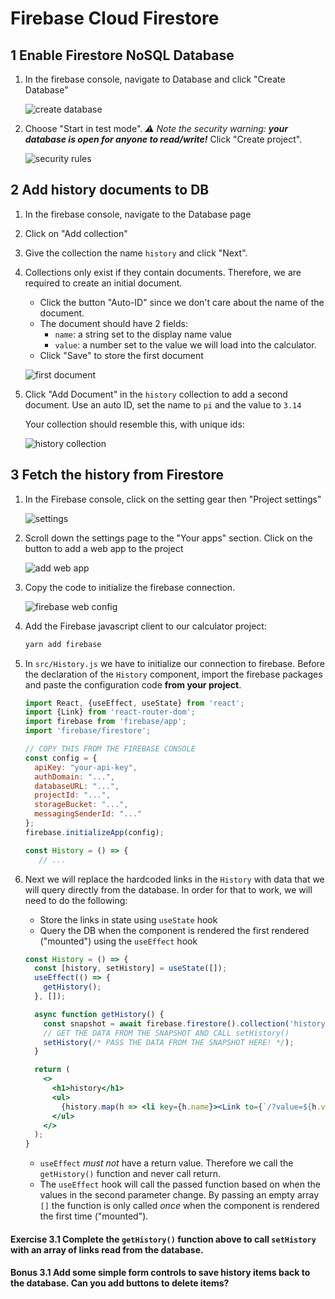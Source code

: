 # Firebase Cloud Firestore

## 1 Enable Firestore NoSQL Database

1. In the firebase console, navigate to Database and click "Create Database"

   ![create database](images/create-database-annotated.jpg)

1. Choose "Start in test mode". _⚠ Note the security warning: **your database is open for anyone to read/write!**_ Click "Create project".

   ![security rules](images/security-rules-annotated.jpg)

## 2 Add history documents to DB

1. In the firebase console, navigate to the Database page

1. Click on "Add collection"

1. Give the collection the name `history` and click "Next".

1. Collections only exist if they contain documents. Therefore, we are required to create an initial document.
   * Click the button "Auto-ID" since we don't care about the name of the document.
   * The document should have 2 fields:
     * `name`: a string set to the display name value
     * `value`: a number set to the value we will load into the calculator.
   * Click "Save" to store the first document
  
   ![first document](images/start-collection.png)

1. Click "Add Document" in the `history` collection to add a second document. Use an auto ID, set the name to `pi` and the value to `3.14`

   Your collection should resemble this, with unique ids:

   ![history collection](images/history-documents.png)

## 3 Fetch the history from Firestore

1. In the Firebase console, click on the setting gear then "Project settings"

   ![settings](images/firebase-project-settings.png)

1. Scroll down the settings page to the "Your apps" section. Click on the button to add a web app to the project

   ![add web app](images/firebase-create-web-app-annotated.jpg)

1. Copy the code to initialize the firebase connection.

   ![firebase web config](images/firebase-web-config.png)

1. Add the Firebase javascript client to our calculator project:

   ```cmd
   yarn add firebase
   ```

1. In `src/History.js` we have to initialize our connection to firebase. Before the declaration of the `History` component, import the firebase packages and paste the configuration code **from your project**. 

   ```jsx
   import React, {useEffect, useState} from 'react';
   import {Link} from 'react-router-dom';
   import firebase from 'firebase/app';
   import 'firebase/firestore';

   // COPY THIS FROM THE FIREBASE CONSOLE
   const config = {
     apiKey: "your-api-key",
     authDomain: "...",
     databaseURL: "...",
     projectId: "...",
     storageBucket: "...",
     messagingSenderId: "..."
   };
   firebase.initializeApp(config);

   const History = () => {
      // ...
   ```

1. Next we will replace the hardcoded links in the `History` with data that we will query directly from the database. In order for that to work, we will need to do the following:
   * Store the links in state using `useState` hook
   * Query the DB when the component is rendered the first rendered ("mounted") using the `useEffect` hook

   ```jsx
   const History = () => {
     const [history, setHistory] = useState([]);
     useEffect(() => {
       getHistory();
     }, []);

     async function getHistory() {
       const snapshot = await firebase.firestore().collection('history').get();
       // GET THE DATA FROM THE SNAPSHOT AND CALL setHistory()
       setHistory(/* PASS THE DATA FROM THE SNAPSHOT HERE! */);
     }

     return (
       <>
         <h1>history</h1>
         <ul>
           {history.map(h => <li key={h.name}><Link to={`/?value=${h.value}`}>{h.name}</Link></li>)}
         </ul>
       </>
     );
   }
   ```

   * `useEffect` _must not_ have a return value. Therefore we call the `getHistory()` function and never call return.
   * The `useEffect` hook will call the passed function based on when the values in the second parameter change. By passing an empty array `[]` the function is only called _once_ when the component is rendered the first time ("mounted").

#### Exercise 3.1 Complete the `getHistory()` function above to call `setHistory` with an array of links read from the database.

#### Bonus 3.1 Add some simple form controls to save history items back to the database. Can you add buttons to delete items?

